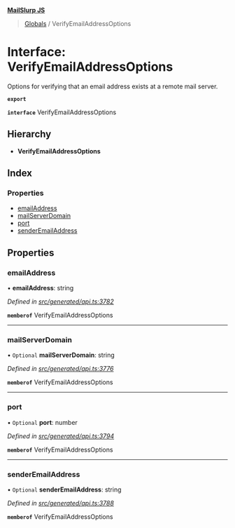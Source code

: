 **[MailSlurp JS](../README.md)**

> [Globals](../README.md) / VerifyEmailAddressOptions

# Interface: VerifyEmailAddressOptions

Options for verifying that an email address exists at a remote mail server.

**`export`** 

**`interface`** VerifyEmailAddressOptions

## Hierarchy

* **VerifyEmailAddressOptions**

## Index

### Properties

* [emailAddress](verifyemailaddressoptions.md#emailaddress)
* [mailServerDomain](verifyemailaddressoptions.md#mailserverdomain)
* [port](verifyemailaddressoptions.md#port)
* [senderEmailAddress](verifyemailaddressoptions.md#senderemailaddress)

## Properties

### emailAddress

•  **emailAddress**: string

*Defined in [src/generated/api.ts:3782](https://github.com/mailslurp/mailslurp-client/blob/65d1444/src/generated/api.ts#L3782)*

**`memberof`** VerifyEmailAddressOptions

___

### mailServerDomain

• `Optional` **mailServerDomain**: string

*Defined in [src/generated/api.ts:3776](https://github.com/mailslurp/mailslurp-client/blob/65d1444/src/generated/api.ts#L3776)*

**`memberof`** VerifyEmailAddressOptions

___

### port

• `Optional` **port**: number

*Defined in [src/generated/api.ts:3794](https://github.com/mailslurp/mailslurp-client/blob/65d1444/src/generated/api.ts#L3794)*

**`memberof`** VerifyEmailAddressOptions

___

### senderEmailAddress

• `Optional` **senderEmailAddress**: string

*Defined in [src/generated/api.ts:3788](https://github.com/mailslurp/mailslurp-client/blob/65d1444/src/generated/api.ts#L3788)*

**`memberof`** VerifyEmailAddressOptions

